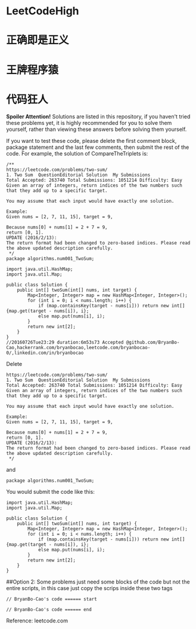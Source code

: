 # LeetCodeHigh
# 正确即是正义
# 王牌程序猿
# 代码狂人

**Spoiler Attention!**
Solutions are listed in this repository, if you haven't tried these problems yet, it is highly recommended for you to solve them yourself, rather than viewing these answers before solving them yourself.

If you want to test these code, please delete the first comment block, package statement and the last few comments, then submit the rest of the code.
For example, the solution of CompareTheTriplets is:
```
/**
https://leetcode.com/problems/two-sum/
1. Two Sum  QuestionEditorial Solution  My Submissions
Total Accepted: 263740 Total Submissions: 1051214 Difficulty: Easy
Given an array of integers, return indices of the two numbers such that they add up to a specific target.

You may assume that each input would have exactly one solution.

Example:
Given nums = [2, 7, 11, 15], target = 9,

Because nums[0] + nums[1] = 2 + 7 = 9,
return [0, 1].
UPDATE (2016/2/13):
The return format had been changed to zero-based indices. Please read the above updated description carefully.
 */
package algorithms.num001_TwoSum;

import java.util.HashMap;
import java.util.Map;

public class Solution {
	public int[] twoSum(int[] nums, int target) {
		Map<Integer, Integer> map = new HashMap<Integer, Integer>();
		for (int i = 0; i < nums.length; i++) {
			if (map.containsKey(target - nums[i])) return new int[]{map.get(target - nums[i]), i};
			else map.put(nums[i], i);
		}
		return new int[2];
	}
}
//20160726Tue23:29 duration:6m53s73 Accepted @github.com/BryanBo-Cao,hackerrank.com/bryanbocao,leetcode.com/bryanbocao-0/,linkedin.com/in/bryanbocao 
```
Delete 
```
https://leetcode.com/problems/two-sum/
1. Two Sum  QuestionEditorial Solution  My Submissions
Total Accepted: 263740 Total Submissions: 1051214 Difficulty: Easy
Given an array of integers, return indices of the two numbers such that they add up to a specific target.

You may assume that each input would have exactly one solution.

Example:
Given nums = [2, 7, 11, 15], target = 9,

Because nums[0] + nums[1] = 2 + 7 = 9,
return [0, 1].
UPDATE (2016/2/13):
The return format had been changed to zero-based indices. Please read the above updated description carefully.
 */
```
and
```
package algorithms.num001_TwoSum;
```
You would submit the code like this:
```
import java.util.HashMap;
import java.util.Map;

public class Solution {
	public int[] twoSum(int[] nums, int target) {
		Map<Integer, Integer> map = new HashMap<Integer, Integer>();
		for (int i = 0; i < nums.length; i++) {
			if (map.containsKey(target - nums[i])) return new int[]{map.get(target - nums[i]), i};
			else map.put(nums[i], i);
		}
		return new int[2];
	}
}
```

##Option 2:
Some problems just need some blocks of the code but not the entire scripts, in this case just copy the scrips inside these two tags
```
// BryanBo-Cao's code ====== start 

// BryanBo-Cao's code ====== end
```

Reference:
leetcode.com
